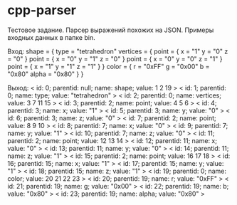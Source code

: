 # cpp-parser

Тестовое задание. Парсер выражений похожих на JSON.
Примеры входных данных в папке bin.

Вход:
shape = {
type = "tetrahedron"
vertices = {
point = { x = "1" y = "0" z = "0" }
point = { x = "0" y = "1" z = "0" }
point = { x = "0" y = "0" z = "1" }
point = { x = "1" y = "1" z = "1" }
}
color = { r = "0xFF" g = "0x00" b = "0x80" alpha = "0x80" }
}

Выход:
< id: 0; parentid: null; name: shape; value: 1 2 19 >
  < id: 1; parentid: 0; name: type; value: "tetrahedron" >
  < id: 2; parentid: 0; name: vertices; value: 3 7 11 15 >
    < id: 3; parentid: 2; name: point; value: 4 5 6 >
      < id: 4; parentid: 3; name: x; value: "1" >
      < id: 5; parentid: 3; name: y; value: "0" >
      < id: 6; parentid: 3; name: z; value: "0" >
    < id: 7; parentid: 2; name: point; value: 8 9 10 >
      < id: 8; parentid: 7; name: x; value: "0" >
      < id: 9; parentid: 7; name: y; value: "1" >
      < id: 10; parentid: 7; name: z; value: "0" >
    < id: 11; parentid: 2; name: point; value: 12 13 14 >
      < id: 12; parentid: 11; name: x; value: "0" >
      < id: 13; parentid: 11; name: y; value: "0" >
      < id: 14; parentid: 11; name: z; value: "1" >
    < id: 15; parentid: 2; name: point; value: 16 17 18 >
      < id: 16; parentid: 15; name: x; value: "1" >
      < id: 17; parentid: 15; name: y; value: "1" >
      < id: 18; parentid: 15; name: z; value: "1" >
  < id: 19; parentid: 0; name: color; value: 20 21 22 23 >
    < id: 20; parentid: 19; name: r; value: "0xFF" >
    < id: 21; parentid: 19; name: g; value: "0x00" >
    < id: 22; parentid: 19; name: b; value: "0x80" >
    < id: 23; parentid: 19; name: alpha; value: "0x80" >
